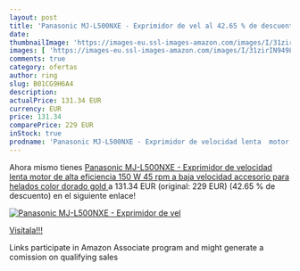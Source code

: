 ```yaml
---
layout: post
title: 'Panasonic MJ-L500NXE - Exprimidor de vel al 42.65 % de descuento'
date: 
thumbnailImage: 'https://images-eu.ssl-images-amazon.com/images/I/31zirIN949L._SL200_.jpg'
images: [ 'https://images-eu.ssl-images-amazon.com/images/I/31zirIN949L._SL200_.jpg' ]
comments: true
category: ofertas
author: ring
slug: B01CG9H6A4
description:
actualPrice: 131.34 EUR
currency: EUR
price: 131.34
comparePrice: 229 EUR
inStock: true
prodname: 'Panasonic MJ-L500NXE - Exprimidor de velocidad lenta  motor de alta eficiencia 150 W  45 rpm a baja velocidad  accesorio para helados   color dorado  gold '
---
```


Ahora mismo tienes [Panasonic MJ-L500NXE - Exprimidor de velocidad lenta  motor de alta eficiencia 150 W  45 rpm a baja velocidad  accesorio para helados   color dorado  gold ](https://www.amazon.es/dp/B01CG9H6A4/?tag=tolees-21) a 131.34 EUR (original: 229 EUR) (42.65 %  de descuento) en el siguiente enlace!

[![Panasonic MJ-L500NXE - Exprimidor de vel](https://images-eu.ssl-images-amazon.com/images/I/31zirIN949L._SL200_.jpg)](https://www.amazon.es/dp/B01CG9H6A4/?tag=tolees-21)

[Visítala!!!](https://www.amazon.es/dp/B01CG9H6A4/?tag=tolees-21)

Links participate in Amazon Associate program and might generate a comission on qualifying sales
